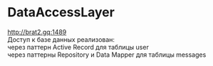 # DataAccessLayer
http://brat2.gq:1489</br>
Доступ к базе данных реализован:</br>
через паттерн Active Record для таблицы user</br>
через паттерны Repository и Data Mapper для таблицы messages
